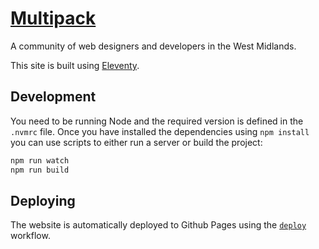 # [Multipack](https://multipack.co.uk)

A community of web designers and developers in the West Midlands.

This site is built using [Eleventy](https://www.11ty.dev).

## Development

You need to be running Node and the required version is defined in the `.nvmrc`
file. Once you have installed the dependencies using `npm install` you can use
scripts to either run a server or build the project:

```bash
npm run watch
npm run build
```

## Deploying

The website is automatically deployed to Github Pages using the
[`deploy`](/.github/workflows/deploy.yml) workflow.
